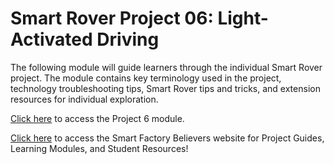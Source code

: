 # Smart Rover Project 06: Light-Activated Driving
The following module will guide learners through the individual Smart Rover project. The module contains key terminology used in the project, technology troubleshooting tips, Smart Rover tips and tricks, and extension resources for individual exploration. 

[Click here](https://www.thesmartfactory.io/learning-modules/project-6-light-activated-driving/index.html#/) to access the Project 6 module.

[Click here](https://smartfactorybelievers.deloitte.com/) to access the Smart Factory Believers website for Project Guides, Learning Modules, and Student Resources!

